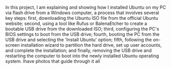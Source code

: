 In this project, I am explaining and showing how I installed Ubuntu on my PC via flash drive from a Windows computer, a process that involves several key steps: first, downloading the Ubuntu ISO file from the official Ubuntu website; second, using a tool like Rufus or BalenaEtcher to create a bootable USB drive from the downloaded ISO; third, configuring the PC's BIOS settings to boot from the USB drive; fourth, booting the PC from the USB drive and selecting the 'Install Ubuntu' option; fifth, following the on-screen installation wizard to partition the hard drive, set up user accounts, and complete the installation; and finally, removing the USB drive and restarting the computer to boot into the newly installed Ubuntu operating system. Ihave photos that guide through it all
